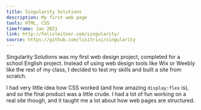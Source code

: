 ```yaml
---
title: Singularity Solutions
description: My first web page
tools: HTML, CSS
timeframe: Jan 2021
link: http://felixleitner.com/singularity/
source: https://github.com/lixitrixi/singularity
---
```

Singularity Solutions was my first web design project, completed for a school English project. Instead of using web design tools like Wix or Weebly like the rest of my class, I decided to test my skills and built a site from scratch.

I had very little idea how CSS worked (and how amazing `display:flex` is), and so the final product was a little crude. I had a lot of fun working on a real site though, and it taught me a lot about how web pages are structured.
